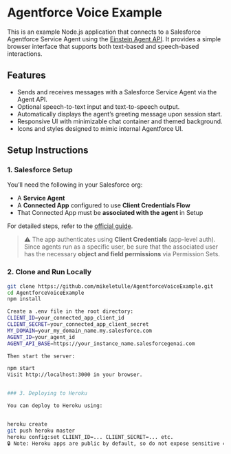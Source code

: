 # Agentforce Voice Example

This is an example Node.js application that connects to a Salesforce Agentforce Service Agent using the [Einstein Agent API](https://developer.salesforce.com/docs/einstein/genai/guide/agent-api-get-started.html). It provides a simple browser interface that supports both text-based and speech-based interactions.

## Features

- Sends and receives messages with a Salesforce Service Agent via the Agent API.
- Optional speech-to-text input and text-to-speech output.
- Automatically displays the agent’s greeting message upon session start.
- Responsive UI with minimizable chat container and themed background.
- Icons and styles designed to mimic internal Agentforce UI.

## Setup Instructions

### 1. Salesforce Setup

You’ll need the following in your Salesforce org:

- A **Service Agent**
- A **Connected App** configured to use **Client Credentials Flow**
- That Connected App must be **associated with the agent** in Setup

For detailed steps, refer to the [official guide](https://developer.salesforce.com/docs/einstein/genai/guide/agent-api-get-started.html).

> ⚠️ The app authenticates using **Client Credentials** (app-level auth). Since agents run as a specific user, be sure that the associated user has the necessary **object and field permissions** via Permission Sets.

### 2. Clone and Run Locally

```bash
git clone https://github.com/mikeletulle/AgentforceVoiceExample.git
cd AgentforceVoiceExample
npm install

Create a .env file in the root directory:
CLIENT_ID=your_connected_app_client_id
CLIENT_SECRET=your_connected_app_client_secret
MY_DOMAIN=your_my_domain_name.my.salesforce.com
AGENT_ID=your_agent_id
AGENT_API_BASE=https://your_instance_name.salesforcegenai.com

Then start the server:

npm start
Visit http://localhost:3000 in your browser.


### 3. Deploying to Heroku

You can deploy to Heroku using:


heroku create
git push heroku master
heroku config:set CLIENT_ID=... CLIENT_SECRET=... etc.
🔒 Note: Heroku apps are public by default, so do not expose sensitive credentials or hardcode secrets in the frontend.

